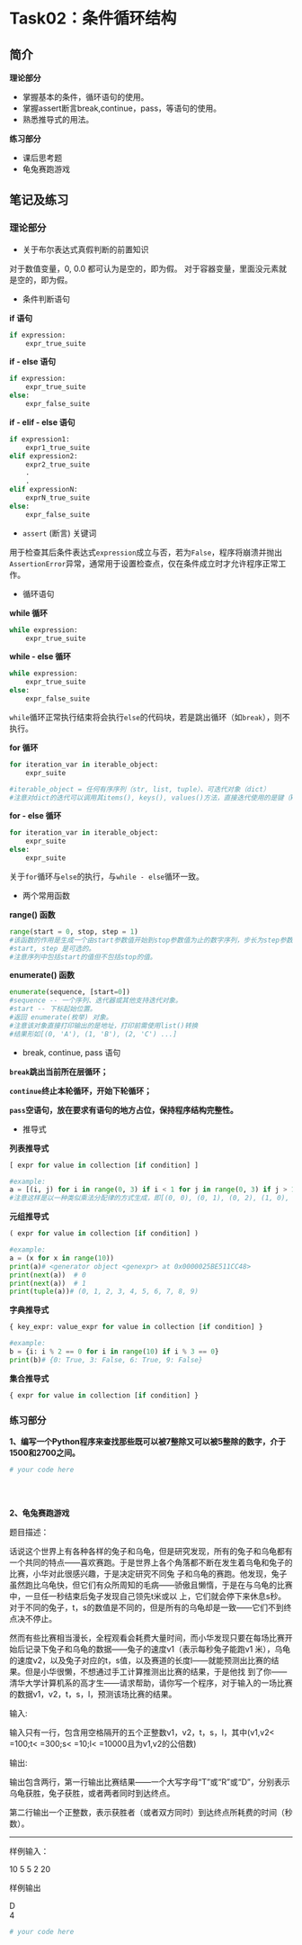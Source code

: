 # Task02：条件循环结构

## 简介

**理论部分**

- 掌握基本的条件，循环语句的使用。
- 掌握assert断言break,continue，pass，等语句的使用。
- 熟悉推导式的用法。

**练习部分**

- 课后思考题
- 龟兔赛跑游戏

## 笔记及练习

### 理论部分

* 关于布尔表达式真假判断的前置知识

对于数值变量，0, 0.0 都可认为是空的，即为假。
对于容器变量，里面没元素就是空的，即为假。

* 条件判断语句

**if 语句**
```python
if expression:
    expr_true_suite
```

**if - else 语句**
```python
if expression:
    expr_true_suite
else:
    expr_false_suite
```

**if - elif - else 语句**
```python
if expression1:
    expr1_true_suite
elif expression2:
    expr2_true_suite
    .
    .
elif expressionN:
    exprN_true_suite
else:
    expr_false_suite
```

* `assert` (断言) 关键词

用于检查其后条件表达式`expression`成立与否，若为`False`，程序将崩溃并抛出`AssertionError`异常，通常用于设置检查点，仅在条件成立时才允许程序正常工作。

* 循环语句

**while 循环**
```python
while expression:
    expr_true_suite
```

**while - else 循环**
```python
while expression:
    expr_true_suite
else:
    expr_false_suite
```
`while`循环正常执行结束将会执行`else`的代码块，若是跳出循环（如`break`），则不执行。

**for 循环**
```python
for iteration_var in iterable_object:
    expr_suite

#iterable_object = 任何有序序列（str, list, tuple）、可迭代对象（dict）
#注意对dict的迭代可以调用其items(), keys(), values()方法，直接迭代使用的是键（key）
```

**for - else 循环**
```python
for iteration_var in iterable_object:
    expr_suite
else:
    expr_suite    
```
关于`for`循环与`else`的执行，与`while - else`循环一致。

* 两个常用函数

**range() 函数**
```python
range(start = 0, stop, step = 1)
#该函数的作用是生成一个由start参数值开始到stop参数值为止的数字序列，步长为step参数值。
#start, step 是可选的。
#注意序列中包括start的值但不包括stop的值。
```

**enumerate() 函数**
```python
enumerate(sequence, [start=0])
#sequence -- 一个序列、迭代器或其他支持迭代对象。
#start -- 下标起始位置。
#返回 enumerate(枚举) 对象。
#注意该对象直接打印输出的是地址，打印前需使用list()转换
#结果形如[(0, 'A'), (1, 'B'), (2, 'C') ...]
```

* break, continue, pass 语句

**`break`跳出当前所在层循环；**

**`continue`终止本轮循环，开始下轮循环；**

**`pass`空语句，放在要求有语句的地方占位，保持程序结构完整性。**

* 推导式

**列表推导式**
```python
[ expr for value in collection [if condition] ]

#example:
a = [(i, j) for i in range(0, 3) if i < 1 for j in range(0, 3) if j > 1]
#注意这样是以一种类似乘法分配律的方式生成，即[(0, 0), (0, 1), (0, 2), (1, 0), (1, 1),...]
```

**元组推导式**
```python
( expr for value in collection [if condition] )

#example:
a = (x for x in range(10))
print(a)# <generator object <genexpr> at 0x0000025BE511CC48>
print(next(a))  # 0
print(next(a))  # 1
print(tuple(a))# (0, 1, 2, 3, 4, 5, 6, 7, 8, 9)
```

**字典推导式**
```python
{ key_expr: value_expr for value in collection [if condition] }

#example:
b = {i: i % 2 == 0 for i in range(10) if i % 3 == 0}
print(b)# {0: True, 3: False, 6: True, 9: False}
```

**集合推导式**
```python
{ expr for value in collection [if condition] }
```

### 练习部分

**1、编写一个Python程序来查找那些既可以被7整除又可以被5整除的数字，介于1500和2700之间。**

```python
# your code here
   
   
   
```

**2、龟兔赛跑游戏**

题目描述：

话说这个世界上有各种各样的兔子和乌龟，但是研究发现，所有的兔子和乌龟都有一个共同的特点——喜欢赛跑。于是世界上各个角落都不断在发生着乌龟和兔子的比赛，小华对此很感兴趣，于是决定研究不同兔  子和乌龟的赛跑。他发现，兔子虽然跑比乌龟快，但它们有众所周知的毛病——骄傲且懒惰，于是在与乌龟的比赛中，一旦任一秒结束后兔子发现自己领先t米或以  上，它们就会停下来休息s秒。对于不同的兔子，t，s的数值是不同的，但是所有的乌龟却是一致——它们不到终点决不停止。 

然而有些比赛相当漫长，全程观看会耗费大量时间，而小华发现只要在每场比赛开始后记录下兔子和乌龟的数据——兔子的速度v1（表示每秒兔子能跑v1  米），乌龟的速度v2，以及兔子对应的t，s值，以及赛道的长度l——就能预测出比赛的结果。但是小华很懒，不想通过手工计算推测出比赛的结果，于是他找 到了你——清华大学计算机系的高才生——请求帮助，请你写一个程序，对于输入的一场比赛的数据v1，v2，t，s，l，预测该场比赛的结果。

输入:

输入只有一行，包含用空格隔开的五个正整数v1，v2，t，s，l，其中(v1,v2< =100;t< =300;s< =10;l< =10000且为v1,v2的公倍数) 

输出:

输出包含两行，第一行输出比赛结果——一个大写字母“T”或“R”或“D”，分别表示乌龟获胜，兔子获胜，或者两者同时到达终点。 
  
第二行输出一个正整数，表示获胜者（或者双方同时）到达终点所耗费的时间（秒数）。 

------

样例输入：

10  5  5  2  20 

样例输出

D<br>
4

```python
# your code here
   

   
```
   
   
